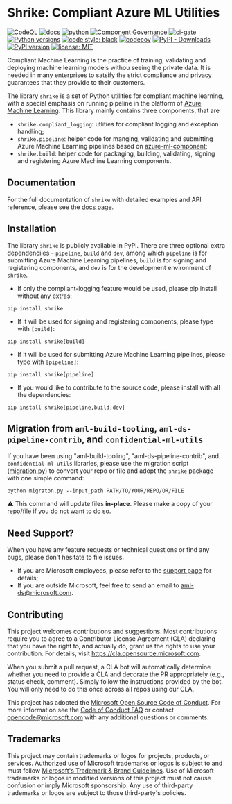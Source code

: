 # Shrike: Compliant Azure ML Utilities

[![CodeQL](https://github.com/Azure/shrike/actions/workflows/codeql-analysis.yml/badge.svg)](https://github.com/Azure/shrike/actions/workflows/codeql-analysis.yml)
[![docs](https://github.com/Azure/shrike/actions/workflows/docs.yml/badge.svg)](https://github.com/Azure/shrike/actions/workflows/docs.yml)
[![python](https://github.com/Azure/shrike/actions/workflows/python.yml/badge.svg)](https://github.com/Azure/shrike/actions/workflows/python.yml)
[![Component Governance](https://dev.azure.com/msdata/Vienna/_apis/build/status/aml-ds/Azure.shrike%20Component%20Governance?branchName=main)](https://dev.azure.com/msdata/Vienna/_build/latest?definitionId=16088&branchName=main)
[![ci-gate](https://dev.azure.com/msdata/Vienna/_apis/build/status/aml-ds/Azure.shrike%20ci-gate?branchName=main)](https://dev.azure.com/msdata/Vienna/_build/latest?definitionId=16115&branchName=main)
[![Python versions](https://img.shields.io/badge/python-3.6+-blue.svg)](https://www.python.org/downloads/)
[![code style: black](https://img.shields.io/badge/code%20style-black-000000.svg)](https://github.com/psf/black)
[![codecov](https://codecov.io/gh/Azure/shrike/branch/main/graph/badge.svg?token=sSq0BKlfTu)](https://codecov.io/gh/Azure/shrike)
[![PyPI - Downloads](https://img.shields.io/pypi/dm/shrike)](https://pypi.org/project/shrike/)
[![PyPI version](https://badge.fury.io/py/shrike.svg)](https://badge.fury.io/py/shrike)
[![license: MIT](https://img.shields.io/badge/License-MIT-purple.svg)](LICENSE)

Compliant Machine Learning is the practice of training, validating and deploying
machine learning models withou seeing the private data. It is needed in many
enterprises to satsify the strict compliance and privacy guarantees that 
they provide to their customers.

The library `shrike` is a set of Python utilities for compliant machine
learning, with a special emphasis on running pipeline in the platform of 
[Azure Machine Learning](https://github.com/Azure/azureml-examples). This
library mainly contains three components, that are

-  `shrike.compliant_logging`: utlities for compliant logging and 
exception handling;
-  `shrike.pipeline`: helper code for manging, validating and submitting Azure
Machine Learning pipelines based on 
[azure-ml-component](https://aka.ms/azure-ml-component-reference);
-  `shrike.build`: helper code for packaging, building, validating, signing and
registering Azure Machine Learning components.

## Documentation
For the full documentation of `shrike` with detailed examples and API reference, 
please see the [docs page](http://azure.github.io/shrike).

## Installation

The library `shrike` is publicly available in PyPi. There are three optional extra dependenciies - `pipeline`, `build` and `dev`, 
among which  `pipeline` is for submitting Azure Machine Learning pipelines, `build` is for signing and registering components, 
and `dev` is for the development environment of `shrike`.

- If only the compliant-logging feature would be used, please pip install without any extras:
```pwsh
pip install shrike
```
- If it will be used for signing and registering components, please type with `[build]`:
```pwsh
pip install shrike[build]
```
- If it will be used for submitting Azure Machine Learning pipelines, please type with `[pipeline]`:
```pwsh
pip install shrike[pipeline]
```
- If you would like to contribute to the source code, please install with all the dependencies:
```pwsh
pip install shrike[pipeline,build,dev]
```

## Migration from `aml-build-tooling`, `aml-ds-pipeline-contrib`, and `confidential-ml-utils`
If you have been using "aml-build-tooling", "aml-ds-pipeline-contrib", and `confidential-ml-utils` libraries, please use the migration script ([migration.py](https://github.com/Azure/shrike/blob/main/migration.py)) to convert your repo or file and adopt the `shrike` package with one simple command:
```pwsh
python migraton.py --input_path PATH/TO/YOUR/REPO/OR/FILE
```
:warning: This command will update files **in-place**. Please make a copy of your repo/file if you do not want to do so.

## Need Support?
When you have any feature requests or technical questions or find
any bugs, please don't hesitate to file issues.

- If you are Microsoft employees, please refer to the 
[support page](https://aka.ms/aml/support) for details;
- If you are outside Microsoft, feel free to send an email
to [aml-ds@microsoft.com](mailto:aml-ds@microsoft.com). 


## Contributing

This project welcomes contributions and suggestions. Most contributions require
you to agree to a Contributor License Agreement (CLA) declaring that you have
the right to, and actually do, grant us the rights to use your contribution.
For details, visit https://cla.opensource.microsoft.com.

When you submit a pull request, a CLA bot will automatically determine whether
you need to provide a CLA and decorate the PR appropriately (e.g., status check,
comment). Simply follow the instructions provided by the bot. You will only need
to do this once across all repos using our CLA.

This project has adopted the
[Microsoft Open Source Code of Conduct](https://opensource.microsoft.com/codeofconduct/).
For more information see the
[Code of Conduct FAQ](https://opensource.microsoft.com/codeofconduct/faq/) or
contact [opencode@microsoft.com](mailto:opencode@microsoft.com) with any
additional questions or comments.


## Trademarks

This project may contain trademarks or logos for projects, products, or services. Authorized use of Microsoft 
trademarks or logos is subject to and must follow 
[Microsoft's Trademark & Brand Guidelines](https://www.microsoft.com/en-us/legal/intellectualproperty/trademarks/usage/general).
Use of Microsoft trademarks or logos in modified versions of this project must not cause confusion or imply Microsoft sponsorship.
Any use of third-party trademarks or logos are subject to those third-party's policies.
